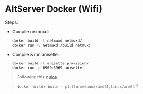 # AltServer Docker (Wifi)
Steps:
- Compile netmuxd:
  ```bash
  docker build -t netmuxd netmuxd/
  docker run -v netmuxd:/build netmuxd
  ```

- Compile & run anisette:
  ```bash
  docker build -t anisette provision/
  docker run -p 6969:6969 anisette
  ```


> Following this [guide](https://www.reddit.com/r/jailbreak/comments/wa4z2z/tutorial_altstore_wifi_refresh_on_raspberry_pi/)


> `docker buildx build --platform=linux/amd64,linux/arm64` ?